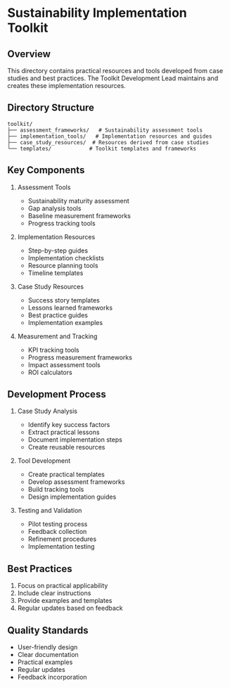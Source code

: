 # Sustainability Implementation Toolkit

## Overview
This directory contains practical resources and tools developed from case studies and best practices. The Toolkit Development Lead maintains and creates these implementation resources.

## Directory Structure
```
toolkit/
├── assessment_frameworks/   # Sustainability assessment tools
├── implementation_tools/   # Implementation resources and guides
├── case_study_resources/  # Resources derived from case studies
└── templates/            # Toolkit templates and frameworks
```

## Key Components

1. Assessment Tools
   - Sustainability maturity assessment
   - Gap analysis tools
   - Baseline measurement frameworks
   - Progress tracking tools

2. Implementation Resources
   - Step-by-step guides
   - Implementation checklists
   - Resource planning tools
   - Timeline templates

3. Case Study Resources
   - Success story templates
   - Lessons learned frameworks
   - Best practice guides
   - Implementation examples

4. Measurement and Tracking
   - KPI tracking tools
   - Progress measurement frameworks
   - Impact assessment tools
   - ROI calculators

## Development Process
1. Case Study Analysis
   - Identify key success factors
   - Extract practical lessons
   - Document implementation steps
   - Create reusable resources

2. Tool Development
   - Create practical templates
   - Develop assessment frameworks
   - Build tracking tools
   - Design implementation guides

3. Testing and Validation
   - Pilot testing process
   - Feedback collection
   - Refinement procedures
   - Implementation testing

## Best Practices
1. Focus on practical applicability
2. Include clear instructions
3. Provide examples and templates
4. Regular updates based on feedback

## Quality Standards
- User-friendly design
- Clear documentation
- Practical examples
- Regular updates
- Feedback incorporation 